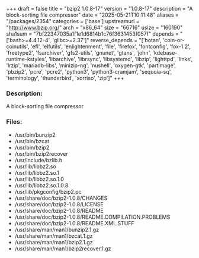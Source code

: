 +++
draft = false
title = "bzip2 1.0.8-17"
version = "1.0.8-17"
description = "A block-sorting file compressor"
date = "2025-05-21T10:11:48"
aliases = "/packages/2354"
categories = ['base']
upstreamurl = "http://www.bzip.org/"
arch = "x86_64"
size = "66716"
usize = "160190"
sha1sum = "7bf22347035a1f1e1d6814b1c76f3631453f057f"
depends = "['bash>=4.4.12-4', 'glibc>=2.37']"
reverse_depends = "['botan', 'coin-or-coinutils', 'efl', 'elfutils', 'enlightenment', 'file', 'firefox', 'fontconfig', 'fox-1.2', 'freetype2', 'fsarchiver', 'gfs2-utils', 'gnunet', 'gtans', 'john', 'kdebase-runtime-kstyles', 'libarchive', 'librsync', 'libsystemd', 'libzip', 'lighttpd', 'links', 'lrzip', 'mariadb-libs', 'minizip-ng', 'nushell', 'oxygen-gtk', 'partimage', 'pbzip2', 'pcre', 'pcre2', 'python3', 'python3-cramjam', 'sequoia-sq', 'terminology', 'thunderbird', 'xorriso', 'zip']"
+++
### Description: 
A block-sorting file compressor

### Files: 
* /usr/bin/bunzip2
* /usr/bin/bzcat
* /usr/bin/bzip2
* /usr/bin/bzip2recover
* /usr/include/bzlib.h
* /usr/lib/libbz2.so
* /usr/lib/libbz2.so.1
* /usr/lib/libbz2.so.1.0
* /usr/lib/libbz2.so.1.0.8
* /usr/lib/pkgconfig/bzip2.pc
* /usr/share/doc/bzip2-1.0.8/CHANGES
* /usr/share/doc/bzip2-1.0.8/LICENSE
* /usr/share/doc/bzip2-1.0.8/README
* /usr/share/doc/bzip2-1.0.8/README.COMPILATION.PROBLEMS
* /usr/share/doc/bzip2-1.0.8/README.XML.STUFF
* /usr/share/man/man1/bunzip2.1.gz
* /usr/share/man/man1/bzcat.1.gz
* /usr/share/man/man1/bzip2.1.gz
* /usr/share/man/man1/bzip2recover.1.gz
